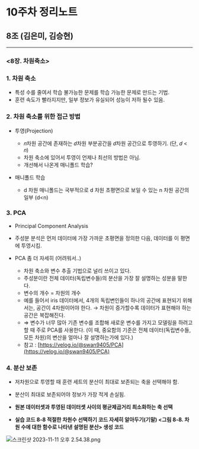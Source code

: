 # 10주차 정리노트

## 8조 (김은미, 김승현)

---

### <8장. 차원축소>

[](https://github.com/rickiepark/handson-ml2/blob/master/08_dimensionality_reduction.ipynb)

### 1. 차원 축소

- 특성 수를 줄여서 학습 불가능한 문제를 학습 가능한 문제로 만드는 기법.
- 훈련 속도가 빨라지지만, 일부 정보가 유실되어 성능이 저하 될수 있음.

### 2. 차원 축소를 위한 접근 방법

- 투영(Projection)
    - 𝑛차원 공간에 존재하는 𝑑차원 부분공간을 𝑑차원 공간으로 투영하기. (단, 𝑑 < 𝑛)
    - 차원 축소에 있어서 투영이 언제나 최선의 방법은 아님.
    - 개선해서 나온게 매니폴드 학습?

- 매니폴드 학습
    - d 차원 매니폴드는 국부적으로 d 차원 초평면으로 보일 수 있는 n 차원 공간의 일부 (d<n)

### 3. PCA

- Principal Component Analysis
- 주성분 분석은 먼저 데이터에 가장 가까운 초평면을 정의한 다음, 데이터를 이 평면에 투영시킴.

- PCA 좀 더 자세히 (어려워서..)
    - 차원 축소와 변수 추출 기법으로 널리 쓰이고 있다.
    - 주성분이란 전체 데이터(독립변수들)의 분산을 가장 잘 설명하는 성분을 말한다.
    - 변수의 개수 = 차원의 개수
    - 예를 들어서 iris 데이터에서, 4개의 독립변인들이 하나의 공간에 표현되기 위해서는, 공간이 4차원이어야 한다. → 차원이 증가할수록 데이터가 표현해야 하는 공간은 복잡해진다.
    - ⇒ 변수가 너무 많아 기존 변수를 조합해 새로운 변수를 가지고 모델링을 하려고 할 때 주로 PCA를 사용한다. (이 때, 중요함의 기준은 전체 데이터(독립변수들, 모든 차원)의 변산을 얼마나 잘 설명하는가에 있다.)
    - 참고 : [https://velog.io/@swan9405/PCA](https://velog.io/@swan9405/PCA)
    

### 4. 분산 보존

- 저차원으로 투영할 때 훈련 세트의 분산이 최대로 보존되는 축을 선택해야 함.
- 분산이 최대로 보존되어야 정보가 가장 적게 손실됨.
- **원본 데이터셋과 투영된 데이터셋 사이의 평균제곱거리 최소화하는 축 선택**

- **실습 코드 8-8 적절한 차원수 선택하기 코드 자세히 알아두기(기말)
<그림 8-8. 차원 수에 대한 함수로 나타낸 설명된 분산> 생성 코드**

![스크린샷 2023-11-11 오후 2.54.38.png](10%E1%84%8C%E1%85%AE%E1%84%8E%E1%85%A1%20%E1%84%8C%E1%85%A5%E1%86%BC%E1%84%85%E1%85%B5%E1%84%82%E1%85%A9%E1%84%90%E1%85%B3%203a5641659fde4d0cae055c3ca8e4ec68/%25EC%258A%25A4%25ED%2581%25AC%25EB%25A6%25B0%25EC%2583%25B7_2023-11-11_%25EC%2598%25A4%25ED%259B%2584_2.54.38.png)